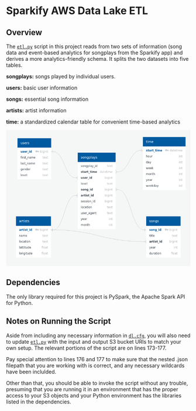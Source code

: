 # Sparkify AWS Data Lake ETL

## Overview

The [`etl.py`](etl.py) script in this project reads from two sets of information (song data and event-based analytics for songplays from the Sparkify app) and derives a more analytics-friendly schema. It splits the two datasets into five tables.

**songplays:** songs played by individual users.

**users:** basic user information

**songs:** essential song information

**artists:** artist information

**time:** a standardized calendar table for convenient time-based analytics

![star_schema](schema.png)

## Dependencies

The only library required for this project is PySpark, the Apache Spark API for Python.

## Notes on Running the Script

Aside from including any necessary information in [`dl.cfg`](dl.cfg), you will also need to update [`etl.py`](etl.py) with the input and output S3 bucket URIs to match your own setup. The relevant portions of the script are on lines 173-177.

Pay special attention to lines 176 and 177 to make sure that the nested .json filepath that you are working with is correct, and any necessary wildcards have been inclulded.

Other than that, you should be able to invoke the script without any trouble, presuming that you are running it in an environment that has the proper access to your S3 objects and your Python environment has the libraries listed in the dependencies.

